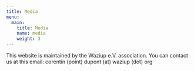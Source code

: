 ```yaml
---
title: Media
menu:
  main:
    title: Media
    name: media
    weight: 3
---
```


This website is maintained by the Waziup e.V. association. You can contact us at this email: corentin (point) dupont (at) waziup (dot) org
